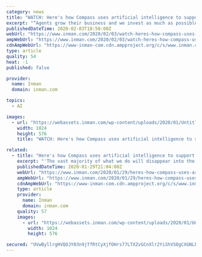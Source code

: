 ```yaml
---
category: news
title: "WATCH: Here's how Compass uses artificial intelligence to support its agents"
excerpt: "“Agents grow their business and we invest as much as possible in agents growing their business with technology.” Among the key areas Compass has focused is artificial intelligence (AI), Sirosh, the former CTO of AI at Microsoft and the CTO of consumer at Amazon, told Clelia Peters, the president of Warburg Realty and Inman’s editor-at ..."
publishedDateTime: 2020-02-03T18:50:00Z
webUrl: "https://www.inman.com/2020/02/03/watch-heres-how-compass-uses-artificial-intelligence-to-support-its-agents/"
ampWebUrl: "https://www.inman.com/2020/02/03/watch-heres-how-compass-uses-artificial-intelligence-to-support-its-agents/amp/"
cdnAmpWebUrl: "https://www-inman-com.cdn.ampproject.org/c/s/www.inman.com/2020/02/03/watch-heres-how-compass-uses-artificial-intelligence-to-support-its-agents/amp/"
type: article
quality: 54
heat: -1
published: false

provider:
  name: Inman
  domain: inman.com

topics:
  - AI

images:
  - url: "https://webassets.inman.com/wp-content/uploads/2020/01/Untitled-design-2020-01-29T152931.600-1024x576.jpg"
    width: 1024
    height: 576
    title: "WATCH: Here's how Compass uses artificial intelligence to support its agents"

related:
  - title: "Here's how Compass uses artificial intelligence to support its agents"
    excerpt: "'The vast majority of what we do will disappear into the regular tools agents use every day,' Compass CTO Joseph Sirosh said on stage at ICNY “The vast majority of what we do will disappear into the regular tools agents use every day,"
    publishedDateTime: 2020-01-29T21:04:00Z
    webUrl: "https://www.inman.com/2020/01/29/heres-how-compass-uses-artificial-intelligence-to-support-its-agents/"
    ampWebUrl: "https://www.inman.com/2020/01/29/heres-how-compass-uses-artificial-intelligence-to-support-its-agents/amp/"
    cdnAmpWebUrl: "https://www-inman-com.cdn.ampproject.org/c/s/www.inman.com/2020/01/29/heres-how-compass-uses-artificial-intelligence-to-support-its-agents/amp/"
    type: article
    provider:
      name: Inman
      domain: inman.com
    quality: 57
    images:
      - url: "https://webassets.inman.com/wp-content/uploads/2020/01/Untitled-design-2020-01-29T152931.600-1024x576.jpg"
        width: 1024
        height: 576

secured: "UVwByllrgHVQOJY03n9jTfRtCyXjfOHrs77LTXZvGCnXlr2YiShVSOgCXGNLb5vwBKVnYrAjJrWz5vocuffLf/wjrzzuq2pCdTu5egsKFRWJ58mGqIV6OpRBjewjBxAbx+FrAwy5YtyvAByszuQUXo0eGGkavfNGDarh7FtgLza7q710e+rWYwoqFxmwUs5na4SFsgUs+fb/4VxvxpD22x0X8UaROFtc2tu3Z5surWeTudrK5YlMYC0p99XrUktp2fWFbKm5nnJvOZQ7a6nTZfGiDb4ahG7gx1KZo0+wOtqhMLbiezfd6HlQ8qX4ZeSfkLtNfPFOu5tydFY5xsx6QMACZzlm/CFCYAXpA9rDzc/IKXEZwyANzMi+py5mocDCQjUcb3errxYfi639i0dWDW9di7WwznyWJxMEtLOshKoje5lHCaiAF/LMUjsnMMBKsNe4RJCrymks3ZNjBPDJ6LE93oekW7NoTZNDUHsiUqs=;QtkpBS3w+NMtja5RaVuloQ=="
---
```



